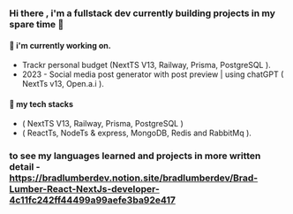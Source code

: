 ### Hi there , i'm a fullstack dev currently building projects in my spare time 👋 ###

#### 🔭 i'm currently working on.
  - Trackr personal budget (NextTS V13, Railway, Prisma, PostgreSQL ).
  - 2023 - Social media post generator with post preview | using chatGPT ( NextTs v13, Open.a.i ).
  
#### 🌱 my tech stacks
   - ( NextTS V13, Railway, Prisma, PostgreSQL )
   - ( ReactTs, NodeTs & express, MongoDB, Redis and RabbitMq ).

### to see my languages learned and projects in more written detail - https://bradlumberdev.notion.site/bradlumberdev/Brad-Lumber-React-NextJs-developer-4c11fc242ff44499a99aefe3ba92e417

<!--
**codedevbrad/codedevbrad** is a ✨ _special_ ✨ repository because its `README.md` (this file) appears on your GitHub profile.

Here are some ideas to get you started:


- 🔭 I’m currently working on
- 🌱 I’m currently learning
- 👯 I’m looking to collaborate on ...
- 🤔 I’m looking for help with ...
- 💬 Ask me about ...
- 📫 How to reach me: ...
- 😄 Pronouns: ...
- ⚡ Fun fact: ...
-->
